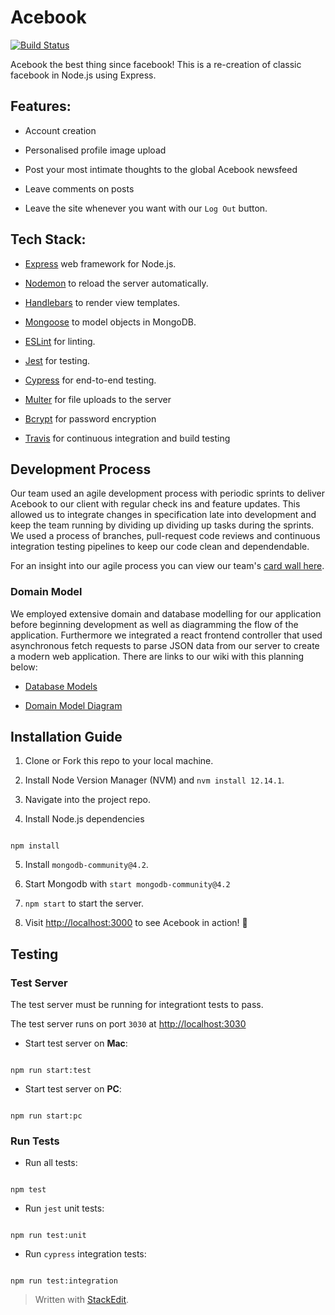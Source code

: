 # Acebook

  

[![Build Status](https://travis-ci.com/edmond-b/acebook-NO-de-Problem.svg?branch=master)](https://travis-ci.com/edmond-b/acebook-NO-de-Problem)

  

Acebook the best thing since facebook! This is a re-creation of classic facebook in Node.js using Express.

  

## Features:

  

- Account creation

- Personalised profile image upload

- Post your most intimate thoughts to the global Acebook newsfeed

- Leave comments on posts

- Leave the site whenever you want with our `Log Out` button.

  

## Tech Stack:

  

- [Express](https://expressjs.com/) web framework for Node.js.

- [Nodemon](https://nodemon.io/) to reload the server automatically.

- [Handlebars](https://handlebarsjs.com/) to render view templates.

- [Mongoose](https://mongoosejs.com) to model objects in MongoDB.

- [ESLint](https://eslint.org) for linting.

- [Jest](https://jestjs.io/) for testing.

- [Cypress](https://www.cypress.io/) for end-to-end testing.

- [Multer](https://www.npmjs.com/package/multer) for file uploads to the server

- [Bcrypt]( https://www.npmjs.com/package/bcrypt) for password encryption

- [Travis](https://travis-ci.org) for continuous integration and build testing

  

## Development Process

  

Our team used an agile development process with periodic sprints to deliver Acebook to our client with regular check ins and feature updates. This allowed us to integrate changes in specification late into development and keep the team running by dividing up dividing up tasks during the sprints. We used a process of branches, pull-request code reviews and continuous integration testing pipelines to keep our code clean and dependendable.

  

For an insight into our agile process you can view our team's [card wall here](https://trello.com/b/fjC2EoVt/no-de-problem).

  

### Domain Model

  

We employed extensive domain and database modelling for our application before beginning development as well as diagramming the flow of the application. Furthermore we integrated a react frontend controller that used asynchronous fetch requests to parse JSON data from our server to create a modern web application. There are links to our wiki with this planning below:

  

- [Database Models]()

- [Domain Model Diagram]()

  

## Installation Guide

  

1. Clone or Fork this repo to your local machine.

2. Install Node Version Manager (NVM) and `nvm install 12.14.1`.

3. Navigate into the project repo.

4. Install Node.js dependencies

```

npm install

```

5. Install `mongodb-community@4.2`.

6. Start Mongodb with `start mongodb-community@4.2`

7. `npm start` to start the server.

8. Visit [http://localhost:3000](http://localhost:3000) to see Acebook in action! 🤩

  

## Testing

  

### Test Server

  

The test server must be running for integrationt tests to pass.

The test server runs on port `3030` at [http://localhost:3030](http://localhost:3030)

  

- Start test server on **Mac**:

```

npm run start:test

```

  

- Start test server on **PC**:

```

npm run start:pc

```

  

### Run Tests

  

- Run all tests:

```

npm test

```

  

- Run `jest` unit tests:

```

npm run test:unit

```

- Run `cypress` integration tests:

```

npm run test:integration

```


> Written with [StackEdit](https://stackedit.io/).
<!--stackedit_data:
eyJoaXN0b3J5IjpbLTIwMjU3NjM4MTNdfQ==
-->